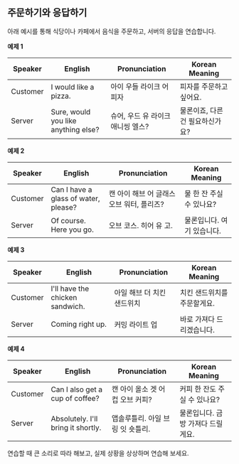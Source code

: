 ## 주문하기와 응답하기

아래 예시를 통해 식당이나 카페에서 음식을 주문하고, 서버의 응답을 연습합니다.

**예제 1**

| Speaker  | English                              | Pronunciation                          | Korean Meaning               |
|----------|--------------------------------------|----------------------------------------|------------------------------|
| Customer | I would like a pizza.                | 아이 우들 라이크 어 피자              | 피자를 주문하고 싶어요.       |
| Server   | Sure, would you like anything else?  | 슈어, 우드 유 라이크 애니씽 엘스?         | 물론이죠, 다른 건 필요하신가요? |

**예제 2**

| Speaker  | English                                                | Pronunciation                                  | Korean Meaning                          |
|----------|--------------------------------------------------------|------------------------------------------------|-----------------------------------------|
| Customer | Can I have a glass of water, please?                   | 캔 아이 해브 어 글래스 오브 워터, 플리즈?         | 물 한 잔 주실 수 있나요?                    |
| Server   | Of course. Here you go.                                | 오브 코스. 히어 유 고.                          | 물론입니다. 여기 있습니다.                |

**예제 3**

| Speaker  | English                              | Pronunciation                          | Korean Meaning                    |
|----------|--------------------------------------|----------------------------------------|-----------------------------------|
| Customer | I'll have the chicken sandwich.      | 아일 해브 더 치킨 샌드위치              | 치킨 샌드위치를 주문할게요.         |
| Server   | Coming right up.                     | 커밍 라이트 업                         | 바로 가져다 드리겠습니다.          |

**예제 4**

| Speaker  | English                                                | Pronunciation                                  | Korean Meaning                          |
|----------|--------------------------------------------------------|------------------------------------------------|-----------------------------------------|
| Customer | Can I also get a cup of coffee?                        | 캔 아이 올소 겟 어 컵 오브 커피?                 | 커피 한 잔도 주실 수 있나요?               |
| Server   | Absolutely. I'll bring it shortly.                   | 앱솔루틀리. 아일 브링 잇 숏틀리.                | 물론입니다. 금방 가져다 드릴게요.           |

연습할 때 큰 소리로 따라 해보고, 실제 상황을 상상하며 연습해 보세요.